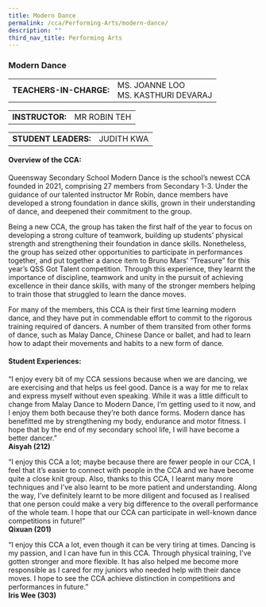 ```yaml
---
title: Modern Dance
permalink: /cca/Performing-Arts/modern-dance/
description: ""
third_nav_title: Performing Arts
---
```

### Modern Dance

|  	|  	|
|---	|---	|
| **TEACHERS-IN-CHARGE:** 	| MS. JOANNE LOO <br> MS. KASTHURI 	DEVARAJ|

|  	|  	|
|---	|---	|
| **INSTRUCTOR:** 	| MR ROBIN TEH 	|

|  	|  	|
|---	|---	|
| **STUDENT LEADERS:** 	| JUDITH KWA 	|



#### Overview of the CCA:

Queensway Secondary School Modern Dance is the school’s newest CCA founded in 2021, comprising 27 members from Secondary 1-3. Under the guidance of our talented instructor Mr Robin, dance members have developed a strong foundation in dance skills, grown in their understanding of dance, and deepened their commitment to the group.

Being a new CCA, the group has taken the first half of the year to focus on developing a strong culture of teamwork, building up students’ physical strength and strengthening their foundation in dance skills. Nonetheless, the group has seized other opportunities to participate in performances together, and put together a dance item to Bruno Mars’ “Treasure” for this year’s QSS Got Talent competition. Through this experience, they learnt the importance of discipline, teamwork and unity in the pursuit of achieving excellence in their dance skills, with many of the stronger members helping to train those that struggled to learn the dance moves.

For many of the members, this CCA is their first time learning modern dance, and they have put in commendable effort to commit to the rigorous training required of dancers. A number of them transited from other forms of dance, such as Malay Dance, Chinese Dance or ballet, and had to learn how to adapt their movements and habits to a new form of dance. 

#### Student Experiences:

“I enjoy every bit of my CCA sessions because when we are dancing, we are exercising and that helps us feel good. Dance is a way for me to relax and express myself without even speaking. While it was a little difficult to change from Malay Dance to Modern Dance, I’m getting used to it now, and I enjoy them both because they’re both dance forms. Modern dance has benefitted me by strengthening my body, endurance and motor fitness. I hope that by the end of my secondary school life, I will have become a better dancer.”
<br>**Aisyah (212)**

  

“I enjoy this CCA a lot; maybe because there are fewer people in our CCA, I feel that it’s easier to connect with people in the CCA and we have become quite a close knit group. Also, thanks to this CCA, I learnt many more techniques and I’ve also learnt to be more patient and understanding. Along the way, I’ve definitely learnt to be more diligent and focused as I realised that one person could make a very big difference to the overall performance of the whole team. I hope that our CCA can participate in well-known dance competitions in future!” 
<br> **Qixuan (201)**

  

“I enjoy this CCA a lot, even though it can be very tiring at times. Dancing is my passion, and I can have fun in this CCA. Through physical training, I’ve gotten stronger and more flexible. It has also helped me become more responsible as I cared for my juniors who needed help with their dance moves. I hope to see the CCA achieve distinction in competitions and performances in future.” 
<br> **Iris Wee (303)**